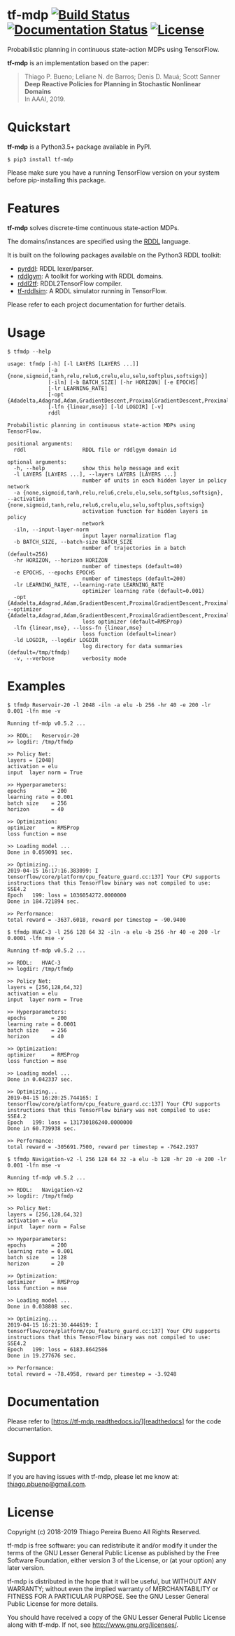 # tf-mdp [![Build Status][travis.svg]][travis] [![Documentation Status][readthedocs-badge]][readthedocs] [![License][license.svg]][license]

Probabilistic planning in continuous state-action MDPs using TensorFlow.

**tf-mdp** is an implementation based on the paper:

> Thiago P. Bueno; Leliane N. de Barros; Denis D. Mauá; Scott Sanner<br>
> **Deep Reactive Policies for Planning in Stochastic Nonlinear Domains**<br>
> In AAAI, 2019.

# Quickstart

**tf-mdp** is a Python3.5+ package available in PyPI.

```text
$ pip3 install tf-mdp
```

Please make sure you have a running TensorFlow version on your system before pip-installing this package.

# Features

**tf-mdp** solves discrete-time continuous state-action MDPs.

The domains/instances are specified using the [RDDL][rddl] language.

It is built on the following packages available on the Python3 RDDL toolkit:

- [pyrddl][pyrddl]: RDDL lexer/parser.
- [rddlgym][rddlgym]: A toolkit for working with RDDL domains.
- [rddl2tf][rddl2tf]: RDDL2TensorFlow compiler.
- [tf-rddlsim][tf-rddlsim]: A RDDL simulator running in TensorFlow.

Please refer to each project documentation for further details.


# Usage

```text
$ tfmdp --help

usage: tfmdp [-h] [-l LAYERS [LAYERS ...]]
             [-a {none,sigmoid,tanh,relu,relu6,crelu,elu,selu,softplus,softsign}]
             [-iln] [-b BATCH_SIZE] [-hr HORIZON] [-e EPOCHS]
             [-lr LEARNING_RATE]
             [-opt {Adadelta,Adagrad,Adam,GradientDescent,ProximalGradientDescent,ProximalAdagrad,RMSProp}]
             [-lfn {linear,mse}] [-ld LOGDIR] [-v]
             rddl

Probabilistic planning in continuous state-action MDPs using TensorFlow.

positional arguments:
  rddl                  RDDL file or rddlgym domain id

optional arguments:
  -h, --help            show this help message and exit
  -l LAYERS [LAYERS ...], --layers LAYERS [LAYERS ...]
                        number of units in each hidden layer in policy network
  -a {none,sigmoid,tanh,relu,relu6,crelu,elu,selu,softplus,softsign}, --activation {none,sigmoid,tanh,relu,relu6,crelu,elu,selu,softplus,softsign}
                        activation function for hidden layers in policy
                        network
  -iln, --input-layer-norm
                        input layer normalization flag
  -b BATCH_SIZE, --batch-size BATCH_SIZE
                        number of trajectories in a batch (default=256)
  -hr HORIZON, --horizon HORIZON
                        number of timesteps (default=40)
  -e EPOCHS, --epochs EPOCHS
                        number of timesteps (default=200)
  -lr LEARNING_RATE, --learning-rate LEARNING_RATE
                        optimizer learning rate (default=0.001)
  -opt {Adadelta,Adagrad,Adam,GradientDescent,ProximalGradientDescent,ProximalAdagrad,RMSProp}, --optimizer {Adadelta,Adagrad,Adam,GradientDescent,ProximalGradientDescent,ProximalAdagrad,RMSProp}
                        loss optimizer (default=RMSProp)
  -lfn {linear,mse}, --loss-fn {linear,mse}
                        loss function (default=linear)
  -ld LOGDIR, --logdir LOGDIR
                        log directory for data summaries (default=/tmp/tfmdp)
  -v, --verbose         verbosity mode
```

# Examples

```text
$ tfmdp Reservoir-20 -l 2048 -iln -a elu -b 256 -hr 40 -e 200 -lr 0.001 -lfn mse -v

Running tf-mdp v0.5.2 ...

>> RDDL:   Reservoir-20
>> logdir: /tmp/tfmdp

>> Policy Net:
layers = [2048]
activation = elu
input  layer norm = True

>> Hyperparameters:
epochs        = 200
learning rate = 0.001
batch size    = 256
horizon       = 40

>> Optimization:
optimizer     = RMSProp
loss function = mse

>> Loading model ...
Done in 0.059091 sec.

>> Optimizing...
2019-04-15 16:17:16.383099: I tensorflow/core/platform/cpu_feature_guard.cc:137] Your CPU supports instructions that this TensorFlow binary was not compiled to use: SSE4.2
Epoch   199: loss = 1036054272.0000000
Done in 184.721894 sec.

>> Performance:
total reward = -3637.6018, reward per timestep = -90.9400
```

```text
$ tfmdp HVAC-3 -l 256 128 64 32 -iln -a elu -b 256 -hr 40 -e 200 -lr 0.0001 -lfn mse -v

Running tf-mdp v0.5.2 ...

>> RDDL:   HVAC-3
>> logdir: /tmp/tfmdp

>> Policy Net:
layers = [256,128,64,32]
activation = elu
input  layer norm = True

>> Hyperparameters:
epochs        = 200
learning rate = 0.0001
batch size    = 256
horizon       = 40

>> Optimization:
optimizer     = RMSProp
loss function = mse

>> Loading model ...
Done in 0.042337 sec.

>> Optimizing...
2019-04-15 16:20:25.744165: I tensorflow/core/platform/cpu_feature_guard.cc:137] Your CPU supports instructions that this TensorFlow binary was not compiled to use: SSE4.2
Epoch   199: loss = 131730186240.0000000
Done in 60.739938 sec.

>> Performance:
total reward = -305691.7500, reward per timestep = -7642.2937
```

```text
$ tfmdp Navigation-v2 -l 256 128 64 32 -a elu -b 128 -hr 20 -e 200 -lr 0.001 -lfn mse -v

Running tf-mdp v0.5.2 ...

>> RDDL:   Navigation-v2
>> logdir: /tmp/tfmdp

>> Policy Net:
layers = [256,128,64,32]
activation = elu
input  layer norm = False

>> Hyperparameters:
epochs        = 200
learning rate = 0.001
batch size    = 128
horizon       = 20

>> Optimization:
optimizer     = RMSProp
loss function = mse

>> Loading model ...
Done in 0.038808 sec.

>> Optimizing...
2019-04-15 16:21:30.444619: I tensorflow/core/platform/cpu_feature_guard.cc:137] Your CPU supports instructions that this TensorFlow binary was not compiled to use: SSE4.2
Epoch   199: loss = 6183.8642586
Done in 19.277676 sec.

>> Performance:
total reward = -78.4958, reward per timestep = -3.9248
```

# Documentation

Please refer to [https://tf-mdp.readthedocs.io/][readthedocs] for the code documentation.


# Support

If you are having issues with tf-mdp, please let me know at: [thiago.pbueno@gmail.com](mailto://thiago.pbueno@gmail.com).

# License

Copyright (c) 2018-2019 Thiago Pereira Bueno All Rights Reserved.

tf-mdp is free software: you can redistribute it and/or modify it
under the terms of the GNU Lesser General Public License as published by
the Free Software Foundation, either version 3 of the License, or (at
your option) any later version.

tf-mdp is distributed in the hope that it will be useful, but
WITHOUT ANY WARRANTY; without even the implied warranty of
MERCHANTABILITY or FITNESS FOR A PARTICULAR PURPOSE. See the GNU Lesser
General Public License for more details.

You should have received a copy of the GNU Lesser General Public License
along with tf-mdp. If not, see http://www.gnu.org/licenses/.

[license.svg]: https://img.shields.io/aur/license/yaourt.svg
[license]: https://github.com/thiagopbueno/tf-mdp/blob/master/LICENSE
[pyrddl]: https://github.com/thiagopbueno/pyrddl
[rddl2tf]: https://github.com/thiagopbueno/rddl2tf
[rddl]: http://users.cecs.anu.edu.au/~ssanner/IPPC_2011/RDDL.pdf
[rddlgym]: https://github.com/thiagopbueno/rddlgym
[readthedocs-badge]: https://readthedocs.org/projects/tf-mdp/badge/?version=latest
[readthedocs]: https://tf-mdp.readthedocs.io/en/latest
[tf-rddlsim]: https://github.com/thiagopbueno/tf-rddlsim
[travis.svg]: https://travis-ci.org/thiagopbueno/tf-mdp.svg?branch=master
[travis]: https://travis-ci.org/thiagopbueno/tf-mdp
